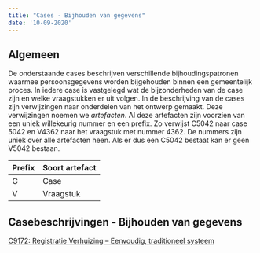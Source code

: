 ```yaml
---
title: "Cases - Bijhouden van gegevens"
date: '10-09-2020'
---
```


## Algemeen
De onderstaande cases beschrijven verschillende bijhoudingspatronen waarmee persoonsgegevens worden bijgehouden binnen een gemeentelijk proces. In iedere case is vastgelegd wat de bijzonderheden van de case zijn en welke vraagstukken er uit volgen. In de beschrijving van de cases zijn verwijzingen naar onderdelen van het ontwerp gemaakt. Deze verwijzingen noemen we *artefacten*. Al deze artefacten zijn voorzien van een uniek willekeurig nummer en een prefix. Zo verwijst C5042 naar case 5042 en V4362 naar het vraagstuk met nummer 4362. De nummers zijn uniek over alle artefacten heen. Als er dus een C5042 bestaat kan er geen V5042 bestaan.

| Prefix	| Soort artefact |
|--|--|
| C	| Case |
| V	| Vraagstuk |

## Casebeschrijvingen - Bijhouden van gegevens
[C9172: Registratie Verhuizing – Eenvoudig, traditioneel systeem](./../artefacten/9172.md)


